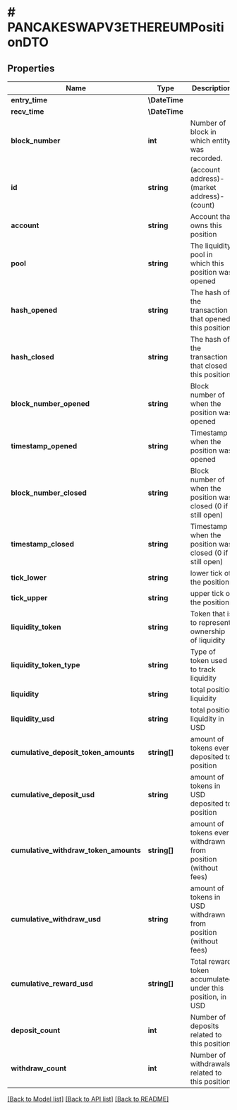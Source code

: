 # # PANCAKESWAPV3ETHEREUMPositionDTO

## Properties

Name | Type | Description | Notes
------------ | ------------- | ------------- | -------------
**entry_time** | **\DateTime** |  | [optional]
**recv_time** | **\DateTime** |  | [optional]
**block_number** | **int** | Number of block in which entity was recorded. | [optional]
**id** | **string** | (account address)-(market address)-(count) | [optional]
**account** | **string** | Account that owns this position | [optional]
**pool** | **string** | The liquidity pool in which this position was opened | [optional]
**hash_opened** | **string** | The hash of the transaction that opened this position | [optional]
**hash_closed** | **string** | The hash of the transaction that closed this position | [optional]
**block_number_opened** | **string** | Block number of when the position was opened | [optional]
**timestamp_opened** | **string** | Timestamp when the position was opened | [optional]
**block_number_closed** | **string** | Block number of when the position was closed (0 if still open) | [optional]
**timestamp_closed** | **string** | Timestamp when the position was closed (0 if still open) | [optional]
**tick_lower** | **string** | lower tick of the position | [optional]
**tick_upper** | **string** | upper tick of the position | [optional]
**liquidity_token** | **string** | Token that is to represent ownership of liquidity | [optional]
**liquidity_token_type** | **string** | Type of token used to track liquidity | [optional]
**liquidity** | **string** | total position liquidity | [optional]
**liquidity_usd** | **string** | total position liquidity in USD | [optional]
**cumulative_deposit_token_amounts** | **string[]** | amount of tokens ever deposited to position | [optional]
**cumulative_deposit_usd** | **string** | amount of tokens in USD deposited to position | [optional]
**cumulative_withdraw_token_amounts** | **string[]** | amount of tokens ever withdrawn from position (without fees) | [optional]
**cumulative_withdraw_usd** | **string** | amount of tokens in USD withdrawn from position (without fees) | [optional]
**cumulative_reward_usd** | **string[]** | Total reward token accumulated under this position, in USD | [optional]
**deposit_count** | **int** | Number of deposits related to this position | [optional]
**withdraw_count** | **int** | Number of withdrawals related to this position | [optional]

[[Back to Model list]](../../README.md#models) [[Back to API list]](../../README.md#endpoints) [[Back to README]](../../README.md)
